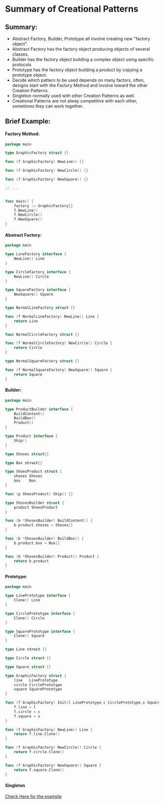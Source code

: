 # Summary of Creational Patterns

## Summary:

* Abstract Factory, Builder, Prototype all involve creating new "factory object". 
* Abstract Factory has the factory object producing objects of several classes.
* Builder has the factory object building a complex object using specific protocols
* Prototype has the factory object building a product by copying a prototype object.
* Decide which pattern to be used depends on many factors, often, designs start with the Factory Method and involve toward the other Creation Patterns.
* Singleton normally used with other Creation Patterns as well.
* Creational Patterns are not alway competitive with each other, sometimes they can work together.

## Brief Example:

#### Factory Method:

```go
package main

type GraphicFactory struct {}

func (f GraphicFactory) NewLine() {}

func (f GraphicFactory) NewCircle() {}

func (f GraphicFactory) NewSquare() {}

// ...


func main() {
    factory := GraphicFactory{}
    f.NewLine()
    f.NewCircle()
    f.NewSquare()
}

```



#### Abstract Factory:

```go
package main

type LineFactory interface {
    NewLine() Line
}

type CircleFactory interface {
    NewLine() Circle
}

type SquareFactory interface {
    NewSquare() Square
}

type NormalLineFactory struct {}

func (f NormalLineFactory) NewLine() Line {
    return Line
}

func NormalCircleFactory struct {}

func (f NormalCircleFactory) NewCircle() Circle {
    return Circle
}

type NormalSquareFactory struct {}

func (f NormalSquareFactory) NewSquare() Square {
    return Square
}
```



#### Builder:

```go
package main

type ProductBuilder interface {
	BuildContent()
	BuildBox()
	Product()
}

type Product interface {
	Ship()
}

type Shoses struct{}

type Box struct{}

type ShoesProduct struct {
	shoses Shoses
	box    Box
}

func (p ShoesProduct) Ship() {}

type ShosesBuilder struct {
	product ShoesProduct
}

func (b *ShosesBuilder) BuildContent() {
	b.product.shoses = Shoses{}
}

func (b *ShosesBuilder) BuildBox() {
	b.product.box = Box{}
}

func (b *ShosesBuilder) Product() Product {
	return b.product
}

```



#### Prototype:

```go
package main

type LinePrototype interface {
    Clone() Line
}

type CirclePrototype interface {
    Clone() Circle
}

type SquarePrototype interface {
    Clone() Square
}

type Line struct {}

type Circle struct {}

type Square struct {}

type GraphicFactory struct {
    line   LinePrototype
    circle CirclePrototype
    square SquarePrototype
}

func (f GraphicFactory) Init(l LinePrototype,c CirclePrototype,s SquarePrototype) {
    f.line = l
    f.circle = c
    f.square = s
}

func (f GraphicFactory) NewLine() Line {
    return f.line.Clone()
}

func (f GraphicFactory) NewCircle() Circle {
    return f.circle.Clone()
}

func (f GraphicFactory) NewSquare() Square {
    return f.square.Clone()
}


```



#### Singleton

[Check Here for the example](https://georgenotes.gitbook.io/design-pattern/creational-pattern/singleton#code-example-golang)

